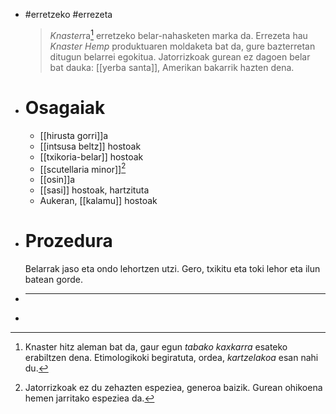 - #erretzeko #errezeta
  > *Knaster*ra[^bitxikeria] erretzeko belar-nahasketen marka da. Errezeta hau *Knaster Hemp* produktuaren moldaketa bat da, gure bazterretan ditugun belarrei egokitua.
  Jatorrizkoak gurean ez dagoen belar bat dauka: [[yerba santa]], Amerikan bakarrik hazten dena.
- # Osagaiak
  + [[hirusta gorri]]a
  + [[intsusa beltz]] hostoak
  + [[txikoria-belar]] hostoak
  + [[scutellaria minor]][^1]
  + [[osin]]a
  + [[sasi]] hostoak, hartzituta
  + Aukeran, [[kalamu]] hostoak
- # Prozedura
  Belarrak jaso eta ondo lehortzen utzi. Gero, txikitu eta toki lehor eta ilun batean gorde.
- _____
- [^1]: Jatorrizkoak ez du zehazten espeziea, generoa baizik. Gurean ohikoena hemen jarritako espeziea da.
  [^bitxikeria]: Knaster hitz aleman bat da, gaur egun *tabako kaxkarra* esateko erabiltzen dena. 
  Etimologikoki begiratuta, ordea, *kartzelakoa* esan nahi du.